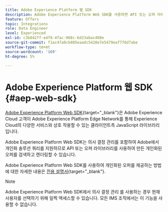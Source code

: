 ```yaml
---
title: Adobe Experience Platform 웹 SDK
description: Adobe Experience Platform Web SDK를 사용하면 API 또는 오퍼 라이브러리를 사용하여 만든 개인화된 오퍼를 검색하고 렌더링할 수 있습니다.
feature: Offers
topic: Integrations
role: Data Engineer
level: Experienced
exl-id: c3b842ff-e4f8-4fac-968c-6d23abac408e
source-git-commit: f1ac47a0cb405eaadc5428e7e5479eaf776d7abe
workflow-type: tm+mt
source-wordcount: '169'
ht-degree: 5%

---
```


# Adobe Experience Platform 웹 SDK {#aep-web-sdk}

[Adobe Experience Platform Web SDK](https://experienceleague.adobe.com/docs/experience-platform/edge/home.html#video-overview){target=&quot;_blank&quot;}은 Adobe Experience Cloud 고객이 Adobe Experience Platform Edge Network를 통해 Experience Cloud의 다양한 서비스와 상호 작용할 수 있는 클라이언트측 JavaScript 라이브러리입니다.

Adobe Experience Platform Web SDK는 의사 결정 관리를 포함하여 Adobe에서 개인화 솔루션 쿼리를 지원하므로 API 또는 오퍼 라이브러리를 사용하여 만든 개인화된 오퍼를 검색하고 렌더링할 수 있습니다.

Adobe Experience Platform Web SDK를 사용하여 개인화된 오퍼를 제공하는 방법에 대한 자세한 내용은 [전용 설명서](https://experienceleague.adobe.com/docs/experience-platform/edge/personalization/offer-decisioning/offer-decisioning-overview.html#enabling-offer-decisioning){target=&quot;_blank&quot;}.

>[!NOTE]
>
>Adobe Experience Platform Web SDK에서 의사 결정 관리 를 사용하는 경우 현재 사용자를 선택하기 위해 일찍 액세스할 수 있습니다. 모든 IMS 조직에서는 이 기능을 사용할 수 없습니다.
